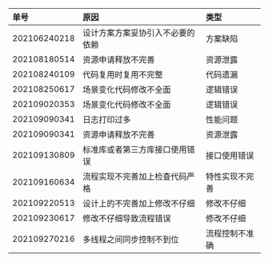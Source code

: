 |单号|原因|类型|
|:-|:-|:-|
|202106240218|设计方案方案妥协引入不必要的依赖|方案缺陷|
|202108180514|资源申请释放不完善|资源泄露|
|202108240109|代码复用时复用不完整|代码遗漏|
|202108250617|场景变化代码修改不全面|逻辑错误|
|202109020353|场景变化代码修改不全面|逻辑错误|
|202109090341|日志打印过多|性能问题|
|202109090341|资源申请释放不完善|资源泄露|
|202109130809|标准库或者第三方库接口使用错误|接口使用错误|
|202109160634|流程实现不完善加上检查代码严格|特性实现不完善|
|202109220513|设计上的不完善加上修改不仔细|修改不仔细|
|202109230617|修改不仔细导致流程错误|修改不仔细|
|202109270216|多线程之间同步控制不到位|流程控制不准确|
